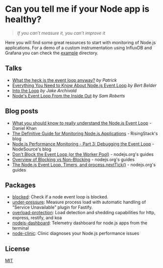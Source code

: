 # Can you tell me if your Node app is healthy?

> _If you can’t measure it, you can’t improve it_

Here you will find some great resources to start with monitoring of Node.js applications. For a demo of a custom instrumentation using InfluxDB and Grafana you can check the [example](./example) directory.


## Talks
- [What the heck is the event loop anyway?][what-the-heck-event-loop] _by Patrick_
- [Everything You Need to Know About Node.js Event Loop][everything-event-loop-talk] _by Bert Belder_
- [Into the Loop][in-the-loop] _by Jake Archivald_
- [Node's Event Loop From the Inside Out][the-event-loop-from-the-inside-out] _by Sam Roberts_

## Blog posts
- [What you should know to really understand the Node.js Event Loop][dkhan-article] - Daniel Khan
- [The Definitive Guide for Monitoring Node.js Applications][monitor-nodejs-risingstack] - RisingStack's blog
- [Node.js Performance Monitoring - Part 3: Debugging the Event Loop][understanding-parts-of-the-event-loop] - NodeSource's blog
- [Don't Block the Event Loop (or the Worker Pool)][dont-block-the-event-loop] - nodejs.org's guides
- [Overview of Blocking vs Non-Blocking][overview-blocking-vs-non-blocking] - nodejs.org's guides
- [The Node.js Event Loop, Timers, and process.nextTick()][the-nodejs-event-loop] - nodejs.org's guides

## Packages
- [blocked][blocked]: Check if a node event loop is blocked.
- [under-pressure][under-pressure]: Measure process load with automatic handling of "Service Unavailable" plugin for Fastify.
- [overload-protection][overload-protection]: Load detection and shedding capabilities for http, express, restify, and koa
- [nodejs-dashboard][nodejs-dashboard]: Telemetry dashboard for node.js apps from the terminal
- [node-clinic][node-clinic]: Clinic diagnoses your Node.js performance issues


[monitor-nodejs-risingstack]: https://blog.risingstack.com/monitoring-nodejs-applications-nodejs-at-scale/
[dkhan-article]: https://medium.com/the-node-js-collection/what-you-should-know-to-really-understand-the-node-js-event-loop-and-its-metrics-c4907b19da4c
[understanding-parts-of-the-event-loop]: https://nodesource.com/blog/node-js-performance-monitoring-part-3-debugging-the-event-loop/
[the-event-loop-from-the-inside-out]: https://www.youtube.com/watch?v=P9csgxBgaZ8
[everything-event-loop-talk]: https://www.youtube.com/watch?v=PNa9OMajw9w
[dont-block-the-event-loop]: https://nodejs.org/en/docs/guides/dont-block-the-event-loop/
[overview-blocking-vs-non-blocking]: https://nodejs.org/en/docs/guides/blocking-vs-non-blocking/
[the-nodejs-event-loop]: https://nodejs.org/en/docs/guides/event-loop-timers-and-nexttick/
[nodejs-dashboard]: https://github.com/FormidableLabs/nodejs-dashboard
[blocked]: https://github.com/tj/node-blocked#readme
[under-pressure]: https://github.com/fastify/under-pressure
[overload-protection]: https://github.com/davidmarkclements/overload-protection
[what-the-heck-event-loop]: https://www.youtube.com/watch?v=8aGhZQkoFbQ
[in-the-loop]: https://www.youtube.com/watch?v=cCOL7MC4Pl0
[node-clinic]: https://github.com/nearform/node-clinic

## License
[MIT](./LICENSE)